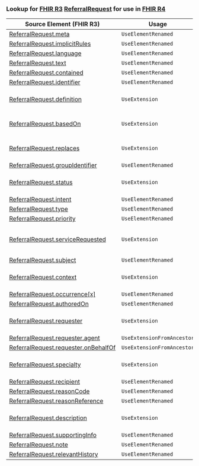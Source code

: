 ### Lookup for [FHIR R3](https://hl7.org/fhir/STU3/) [ReferralRequest](https://hl7.org/fhir/STU3/ReferralRequest.html) for use in [FHIR R4](https://hl7.org/fhir/R4/)

| Source Element (FHIR R3) | Usage | Target |
| -------------- | ----- | ------ |
| [ReferralRequest.meta](https://hl7.org/fhir/STU3/ReferralRequest.html#resource) | `UseElementRenamed` | [ServiceRequest.meta](https://hl7.org/fhir/R4/ServiceRequest.html#resource) |
| [ReferralRequest.implicitRules](https://hl7.org/fhir/STU3/ReferralRequest.html#resource) | `UseElementRenamed` | [ServiceRequest.implicitRules](https://hl7.org/fhir/R4/ServiceRequest.html#resource) |
| [ReferralRequest.language](https://hl7.org/fhir/STU3/ReferralRequest.html#resource) | `UseElementRenamed` | [ServiceRequest.language](https://hl7.org/fhir/R4/ServiceRequest.html#resource) |
| [ReferralRequest.text](https://hl7.org/fhir/STU3/ReferralRequest.html#resource) | `UseElementRenamed` | [ServiceRequest.text](https://hl7.org/fhir/R4/ServiceRequest.html#resource) |
| [ReferralRequest.contained](https://hl7.org/fhir/STU3/ReferralRequest.html#resource) | `UseElementRenamed` | [ServiceRequest.contained](https://hl7.org/fhir/R4/ServiceRequest.html#resource) |
| [ReferralRequest.identifier](https://hl7.org/fhir/STU3/ReferralRequest.html#resource) | `UseElementRenamed` | [ServiceRequest.identifier](https://hl7.org/fhir/R4/ServiceRequest.html#resource) |
| [ReferralRequest.definition](https://hl7.org/fhir/STU3/ReferralRequest.html#resource) | `UseExtension` | [http://hl7.org/fhir/3.0/StructureDefinition/extension-ReferralRequest.definition](StructureDefinition-ext-R3-ReferralRequest.definition.html) |
| [ReferralRequest.basedOn](https://hl7.org/fhir/STU3/ReferralRequest.html#resource) | `UseExtension` | [http://hl7.org/fhir/3.0/StructureDefinition/extension-ReferralRequest.basedOn](StructureDefinition-ext-R3-ReferralRequest.basedOn.html) |
| [ReferralRequest.replaces](https://hl7.org/fhir/STU3/ReferralRequest.html#resource) | `UseExtension` | [http://hl7.org/fhir/3.0/StructureDefinition/extension-ReferralRequest.replaces](StructureDefinition-ext-R3-ReferralRequest.replaces.html) |
| [ReferralRequest.groupIdentifier](https://hl7.org/fhir/STU3/ReferralRequest.html#resource) | `UseElementRenamed` | [ServiceRequest.requisition](https://hl7.org/fhir/R4/ServiceRequest.html#resource) |
| [ReferralRequest.status](https://hl7.org/fhir/STU3/ReferralRequest.html#resource) | `UseExtension` | [http://hl7.org/fhir/3.0/StructureDefinition/extension-ReferralRequest.status](StructureDefinition-ext-R3-ReferralRequest.status.html) |
| [ReferralRequest.intent](https://hl7.org/fhir/STU3/ReferralRequest.html#resource) | `UseElementRenamed` | [ServiceRequest.intent](https://hl7.org/fhir/R4/ServiceRequest.html#resource) |
| [ReferralRequest.type](https://hl7.org/fhir/STU3/ReferralRequest.html#resource) | `UseElementRenamed` | [ServiceRequest.category](https://hl7.org/fhir/R4/ServiceRequest.html#resource) |
| [ReferralRequest.priority](https://hl7.org/fhir/STU3/ReferralRequest.html#resource) | `UseElementRenamed` | [ServiceRequest.priority](https://hl7.org/fhir/R4/ServiceRequest.html#resource) |
| [ReferralRequest.serviceRequested](https://hl7.org/fhir/STU3/ReferralRequest.html#resource) | `UseExtension` | [http://hl7.org/fhir/3.0/StructureDefinition/extension-ReferralRequest.serviceRequested](StructureDefinition-ext-R3-ReferralRequest.serviceRequested.html) |
| [ReferralRequest.subject](https://hl7.org/fhir/STU3/ReferralRequest.html#resource) | `UseElementRenamed` | [ServiceRequest.subject](https://hl7.org/fhir/R4/ServiceRequest.html#resource) |
| [ReferralRequest.context](https://hl7.org/fhir/STU3/ReferralRequest.html#resource) | `UseExtension` | [http://hl7.org/fhir/3.0/StructureDefinition/extension-ReferralRequest.context](StructureDefinition-ext-R3-ReferralRequest.context.html) |
| [ReferralRequest.occurrence[x]](https://hl7.org/fhir/STU3/ReferralRequest.html#resource) | `UseElementRenamed` | [ServiceRequest.occurrence[x]](https://hl7.org/fhir/R4/ServiceRequest.html#resource) |
| [ReferralRequest.authoredOn](https://hl7.org/fhir/STU3/ReferralRequest.html#resource) | `UseElementRenamed` | [ServiceRequest.authoredOn](https://hl7.org/fhir/R4/ServiceRequest.html#resource) |
| [ReferralRequest.requester](https://hl7.org/fhir/STU3/ReferralRequest.html#resource) | `UseExtension` | [http://hl7.org/fhir/3.0/StructureDefinition/extension-ReferralRequest.requester](StructureDefinition-ext-R3-ReferralRequest.requester.html) |
| [ReferralRequest.requester.agent](https://hl7.org/fhir/STU3/ReferralRequest.html#resource) | `UseExtensionFromAncestor` | - |
| [ReferralRequest.requester.onBehalfOf](https://hl7.org/fhir/STU3/ReferralRequest.html#resource) | `UseExtensionFromAncestor` | - |
| [ReferralRequest.specialty](https://hl7.org/fhir/STU3/ReferralRequest.html#resource) | `UseExtension` | [http://hl7.org/fhir/3.0/StructureDefinition/extension-ReferralRequest.specialty](StructureDefinition-ext-R3-ReferralRequest.specialty.html) |
| [ReferralRequest.recipient](https://hl7.org/fhir/STU3/ReferralRequest.html#resource) | `UseElementRenamed` | [ServiceRequest.performer](https://hl7.org/fhir/R4/ServiceRequest.html#resource) |
| [ReferralRequest.reasonCode](https://hl7.org/fhir/STU3/ReferralRequest.html#resource) | `UseElementRenamed` | [ServiceRequest.reasonCode](https://hl7.org/fhir/R4/ServiceRequest.html#resource) |
| [ReferralRequest.reasonReference](https://hl7.org/fhir/STU3/ReferralRequest.html#resource) | `UseElementRenamed` | [ServiceRequest.reasonReference](https://hl7.org/fhir/R4/ServiceRequest.html#resource) |
| [ReferralRequest.description](https://hl7.org/fhir/STU3/ReferralRequest.html#resource) | `UseExtension` | [http://hl7.org/fhir/3.0/StructureDefinition/extension-ReferralRequest.description](StructureDefinition-ext-R3-ReferralRequest.description.html) |
| [ReferralRequest.supportingInfo](https://hl7.org/fhir/STU3/ReferralRequest.html#resource) | `UseElementRenamed` | [ServiceRequest.supportingInfo](https://hl7.org/fhir/R4/ServiceRequest.html#resource) |
| [ReferralRequest.note](https://hl7.org/fhir/STU3/ReferralRequest.html#resource) | `UseElementRenamed` | [ServiceRequest.note](https://hl7.org/fhir/R4/ServiceRequest.html#resource) |
| [ReferralRequest.relevantHistory](https://hl7.org/fhir/STU3/ReferralRequest.html#resource) | `UseElementRenamed` | [ServiceRequest.relevantHistory](https://hl7.org/fhir/R4/ServiceRequest.html#resource) |
